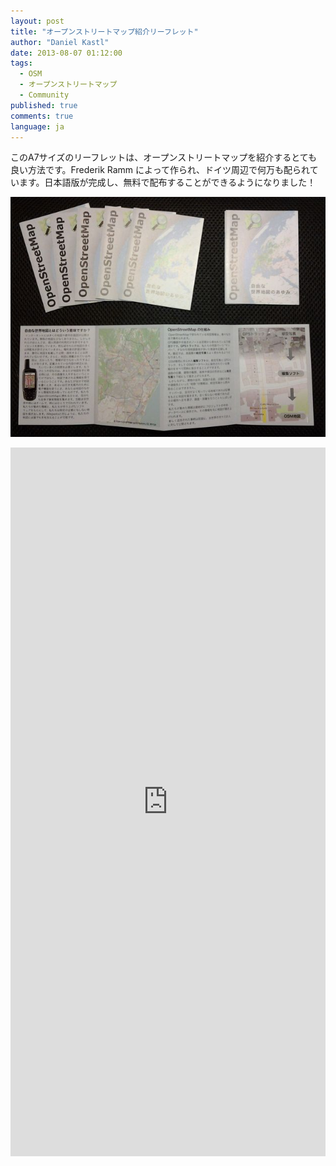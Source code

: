 ```yaml
---
layout: post
title: "オープンストリートマップ紹介リーフレット"
author: "Daniel Kastl"
date: 2013-08-07 01:12:00
tags: 
  - OSM 
  - オープンストリートマップ 
  - Community
published: true
comments: true
language: ja
---
```


このA7サイズのリーフレットは、オープンストリートマップを紹介するとても良い方法です。Frederik Ramm によって作られ、ドイツ周辺で何万も配られています。日本語版が完成し、無料で配布することができるようになりました！

![SotM 2012 Leaflet Version][1]

<!-- more -->

<iframe src="https://docs.google.com/spreadsheet/embeddedform?formkey=dE0tSnp4bWEzTlctWkg3cVFsSVFsZVE6MQ" width="100%" height="1134" frameborder="0" marginheight="0" marginwidth="0">オープンストリートマップ紹介リーフレット...</iframe>

[1]: /media/2013/osmja_leaflet.jpg
